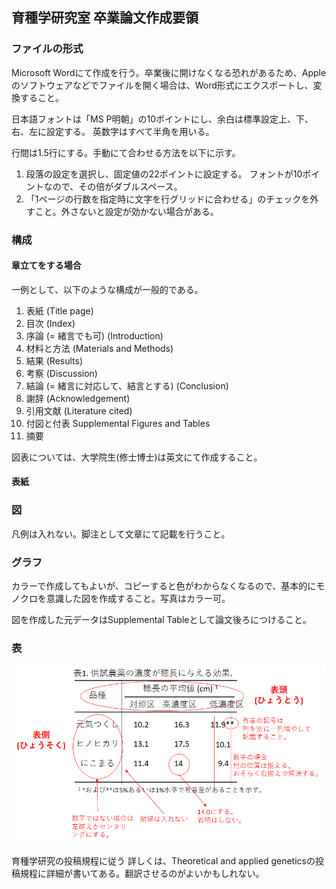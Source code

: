 ## 育種学研究室 卒業論文作成要領

### ファイルの形式
Microsoft Wordにて作成を行う。卒業後に開けなくなる恐れがあるため、Appleのソフトウェアなどでファイルを開く場合は、Word形式にエクスポートし、変換すること。

日本語フォントは「MS P明朝」の10ポイントにし、余白は標準設定上、下、右、左に設定する。
英数字はすべて半角を用いる。

行間は1.5行にする。手動にて合わせる方法を以下に示す。
1. 段落の設定を選択し、固定値の22ポイントに設定する。
フォントが10ポイントなので、その倍がダブルスペース。
2. 「1ページの行数を指定時に文字を行グリッドに合わせる」のチェックを外すこと。外さないと設定が効かない場合がある。


### 構成
#### 章立てをする場合
一例として、以下のような構成が一般的である。
1. 表紙 (Title page)
2. 目次 (Index)
3. 序論 (= 緒言でも可) (Introduction)
4. 材料と方法 (Materials and Methods)
5. 結果 (Results)
6. 考察 (Discussion)
7. 結論 (= 緒言に対応して、結言とする) (Conclusion)
8. 謝辞 (Acknowledgement)
9. 引用文献 (Literature cited)
10. 付図と付表 Supplemental Figures and Tables
11. 摘要

図表については、大学院生(修士博士)は英文にて作成すること。


#### 表紙

### 図
凡例は入れない。脚注として文章にて記載を行うこと。



### グラフ

カラーで作成してもよいが、コピーすると色がわからなくなるので、基本的にモノクロを意識した図を作成すること。写真はカラー可。

図を作成した元データはSupplemental Tableとして論文後ろにつけること。

### 表


![test](./TableExample.png)


育種学研究の投稿規程に従う
詳しくは、Theoretical and applied geneticsの投稿規程に詳細が書いてある。翻訳させるのがよいかもしれない。